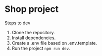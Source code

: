 # Shop project

Steps to dev

1. Clone the repository.
2. Install dependencies.
3. Create a .env file based on .env.template.
4. Run the project `npm run dev`.
